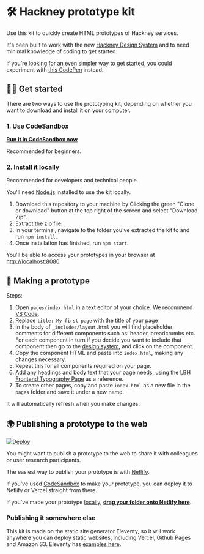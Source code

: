 # 🛠 Hackney prototype kit

Use this kit to quickly create HTML prototypes of Hackney services.

It's been built to work with the new [Hackney Design System](https://design-system.hackney.gov.uk) and to need minimal knowledge of coding to get started.

If you're looking for an even simpler way to get started, you could experiment with [this CodePen](https://codepen.io/jhackett1/pen/xxRWWKv?editors=1000) instead.

## 👩‍💻 Get started

There are two ways to use the prototyping kit, depending on whether you want to download and install it on your computer.

### 1. Use CodeSandbox

**[Run it in CodeSandbox now](https://githubbox.com/LBHackney-IT/hackney-prototype-kit?file=/pages/index.html)**

Recommended for beginners.

### 2. Install it locally

Recommended for developers and technical people.

You'll need [Node.js](https://nodejs.org/en/) installed to use the kit locally.

1. Download this repository to your machine by Clicking the green "Clone or download" button at the top right of the screen and select "Download Zip".
2. Extract the zip file.
3. In your terminal, navigate to the folder you've extracted the kit to and run `npm install`.
4. Once installation has finished, run `npm start`.

You'll be able to access your prototypes in your browser at [http://localhost:8080](http://localhost:8080).

## 🎨 Making a prototype

Steps:

1. Open `pages/index.html` in a text editor of your choice. We recommend [VS Code](https://code.visualstudio.com/).
2. Replace `title: My first page` with the title of your page
3. In the body of `_includes/layout.html` you will find placeholder comments for different components such as: header, breadcrumbs etc. For each component in turn if you decide you want to include that component then go to the [design system](https://design-system.hackney.gov.uk), and click on the component.
4. Copy the component HTML and paste into `index.html`, making any changes necessary.
5. Repeat this for all components required on your page.
6. Add any headings and body text that your page needs, using the [LBH Frontend Typography Page](http://lbh-frontend.herokuapp.com/examples/typography) as a reference.
7. To create other pages, copy and paste `index.html` as a new file in the `pages` folder and save it under a new name.

It will automatically refresh when you make changes.

## 🌍 Publishing a prototype to the web

[![Deploy](https://www.netlify.com/img/deploy/button.svg)](https://app.netlify.com/start/deploy?repository=https://github.com/LBHackney-IT/hackney-prototype-kit)

You might want to publish a prototype to the web to share it with colleagues or user research participants.

The easiest way to publish your prototype is with [Netlify](https://www.netlify.com/).

If you've used [CodeSandbox](#1-use-codesandbox) to make your prototype, you can deploy it to Netlify or Vercel straight from there.

If you've made your prototype [locally](#2-install-it-locally), **[drag your folder onto Netlify here](https://app.netlify.com/drop)**.

### Publishing it somewhere else

This kit is made on the static site generator Eleventy, so it will work anywhere you can deploy static websites, including Vercel, Github Pages and Amazon S3. Eleventy has [examples here](https://www.11ty.dev/docs/tutorials/#put-it-on-the-web).
